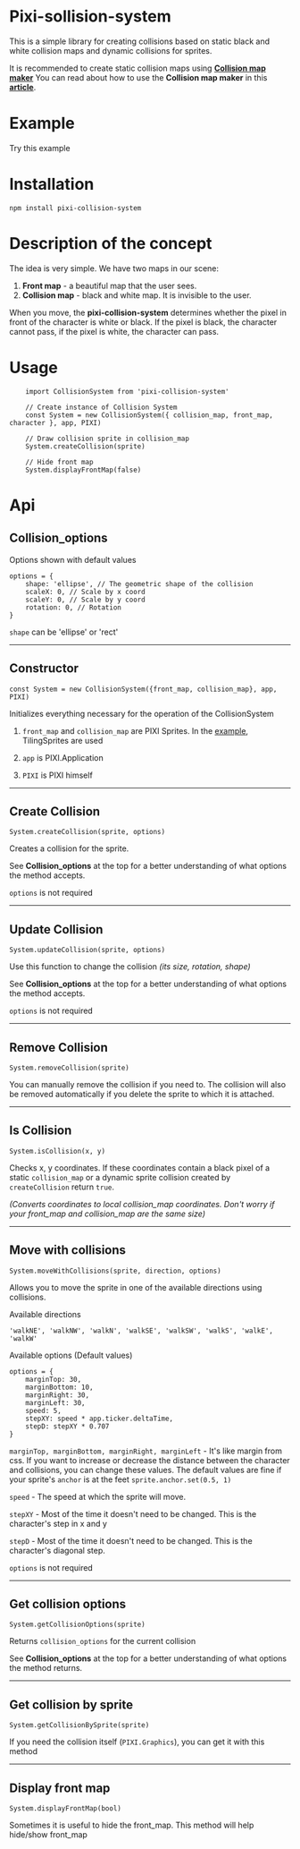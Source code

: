 # Pixi-sollision-system

This is a simple library for creating collisions based on static black and white collision maps and dynamic collisions for sprites.

It is recommended to create static collision maps using [**Collision map maker**](https://nawarius.github.io/collision-map-maker/)
You can read about how to use the **Collision map maker** in this [**article**](https://medium.com/@nawarius1993/collision-map-maker-js-2d-drawing-94d1a31eec6f).

# Example

Try this example

# Installation

```npm install pixi-collision-system```

# Description of the concept

The idea is very simple. We have two maps in our scene:
1) **Front map** - a beautiful map that the user sees.
2) **Collision map** - black and white map. It is invisible to the user.

When you move, the **pixi-collision-system** determines whether the pixel in front of the character is white or black. If the pixel is black, the character cannot pass, if the pixel is white, the character can pass.

# Usage

```
    import CollisionSystem from 'pixi-collision-system'

    // Create instance of Collision System
    const System = new CollisionSystem({ collision_map, front_map, character }, app, PIXI)

    // Draw collision sprite in collision_map
    System.createCollision(sprite)

    // Hide front map
    System.displayFrontMap(false)

```
# Api

## Collision_options

Options shown with default values

```
options = {
    shape: 'ellipse', // The geometric shape of the collision
    scaleX: 0, // Scale by x coord
    scaleY: 0, // Scale by y coord
    rotation: 0, // Rotation
}
```

`shape` can be 'ellipse' or 'rect'

---

## Constructor

`const System = new CollisionSystem({front_map, collision_map}, app, PIXI)`

Initializes everything necessary for the operation of the CollisionSystem 

1) `front_map` and `collision_map` are PIXI Sprites. In the [example](https://github.com/Nawarius/pixi-collision-system/blob/main/example/main.js), TilingSprites are used

2) `app` is PIXI.Application

3) `PIXI` is PIXI himself

---

## Create Collision

`System.createCollision(sprite, options)`

Creates a collision for the sprite. 

See **Collision_options** at the top for a better understanding of what options the method accepts.

`options` is not required

---

## Update Collision

`System.updateCollision(sprite, options)`

Use this function to change the collision *(its size, rotation, shape)*

See **Collision_options** at the top for a better understanding of what options the method accepts.

`options` is not required

---

## Remove Collision

`System.removeCollision(sprite)`

You can manually remove the collision if you need to. The collision will also be removed automatically if you delete the sprite to which it is attached.

---

## Is Collision

`System.isCollision(x, y)`

Checks x, y coordinates. If these coordinates contain a black pixel of a static `collision_map` or a dynamic sprite collision created by `createCollision` return `true`.

*(Converts coordinates to local collision_map coordinates. Don't worry if your front_map and collision_map are the same size)*

---

## Move with collisions

`System.moveWithCollisions(sprite, direction, options)`

Allows you to move the sprite in one of the available directions using collisions. 

Available directions

```
'walkNE', 'walkNW', 'walkN', 'walkSE', 'walkSW', 'walkS', 'walkE', 'walkW'
```

Available options (Default values)

```
options = {
    marginTop: 30,
    marginBottom: 10,
    marginRight: 30,
    marginLeft: 30,
    speed: 5,
    stepXY: speed * app.ticker.deltaTime,
    stepD: stepXY * 0.707
}
```

`marginTop, marginBottom, marginRight, marginLeft` - It's like margin from css. If you want to increase or decrease the distance between the character and collisions, you can change these values. The default values ​​are fine if your sprite's `anchor` is at the feet `sprite.anchor.set(0.5, 1)`

`speed` - The speed at which the sprite will move. 

`stepXY` - Most of the time it doesn't need to be changed. This is the character's step in x and y

`stepD` - Most of the time it doesn't need to be changed. This is the character's diagonal step.

`options` is not required

---

## Get collision options

`System.getCollisionOptions(sprite)`

Returns `collision_options` for the current collision

See **Collision_options** at the top for a better understanding of what options the method returns.

---

## Get collision by sprite
`System.getCollisionBySprite(sprite)`

If you need the collision itself (`PIXI.Graphics`), you can get it with this method

---

## Display front map

`System.displayFrontMap(bool)`

Sometimes it is useful to hide the front_map. This method will help hide/show front_map



